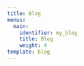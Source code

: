 ```yaml
---
title: Blog
menus:
  main:
    identifier: my_blog
    title: Blog
    weight: 4
template: blog
---
```



